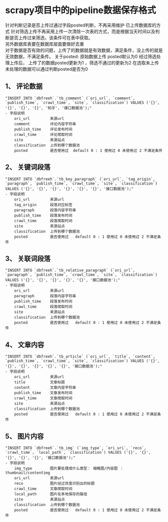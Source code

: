 # scrapy项目中的pipeline数据保存格式
针对判断记录是否上传过通过字段posted判断，不再采用维护 已上传数据库的方式 
针对筛选上传不再采用上传一次清除一次表的方式，而是根据当天时间以及判断是否上传过来筛选，该条件可在表中获取。  
另外数据库表要在数据库层面要做好去重  
对于数据是否有效的问题，上传了的数据就是有效数据，满足条件，没上传的就是无效数据，不满足条件。
关于posted:
原始数据上传 posted默认为0
经过筛选处理上传后， 上传了的数据posted更新为1 ，筛选不通过的更新为2
在选取未上传未处理的数据可以通过判断posted是否为0

## 1、 评论数据
	"INSERT INTO `dbfreeh`.`tb_comment` (`ori_url`, `comment`, `publish_time`, `crawl_time`, `site`, `classification`) VALUES ('{}', '{}', '{}', '{}', '知乎', '接口数据池');"
	- 字段说明
		ori_url			来源url
		comment 		评论内容字符串
		publish_time	评论发布时间
		crawl_time		评论爬取时间
		site 			来源站点
		classification	上传到哪个数据池
        posted          是否使用过  default 0 : 1 使用过 0 未使用过 2 不满足条件

## 2、 关键词段落
	"INSERT INTO `dbfreeh`.`tb_key_paragraph` (`ori_url`, `tag_origin`, `paragraph`, `publish_time`, `crawl_time`, `site`, `classification`) VALUES ('{}', '{}', '{}', '{}', '{}', '{}', '接口数据池');"
	- 字段说明
		ori_url			来源url
		tag_origin		段落对应标签
		paragraph 		段落内容字符串
		publish_time	段落发布时间
		crawl_time		段落爬取时间
		site 			来源站点
		classification	上传到哪个数据池
        posted          是否使用过   default 0 : 1 使用过 0 未使用过 2 不满足条件

## 3、 关联词段落
	"INSERT INTO `dbfreeh`.`tb_relative_paragraph` (`ori_url`, `paragraph`, `publish_time`, `crawl_time`, `site`, `classification`) VALUES ('{}', '{}', '{}', '{}', '{}', '接口数据池');"
	- 字段说明
		ori_url			来源url
		paragraph 		段落内容字符串
		publish_time	段落发布时间
		crawl_time		段落爬取时间
		site 			来源站点
		classification	上传到哪个数据池
        posted          是否使用过   default 0 : 1 使用过 0 未使用过 2 不满足条件

## 4、 文章内容
	"INSERT INTO `dbfreeh`.`tb_article` (`ori_url`, `title`, `content`, `publish_time`, `crawl_time`, `site`, `classification`) VALUES ('{}', '{}', '{}', '{}', '{}', '{}', '接口数据池');"
	- 字段说明
		ori_url			来源url
		title 			文章标题
		content  		文章内容字符串
		publish_time	文章发布时间
		crawl_time		文章爬取时间
		site 			来源站点
		classification	上传到哪个数据池
        posted          是否使用过   default 0 : 1 使用过 0 未使用过 2 不满足条件

## 5、 图片内容
	"INSERT INTO `dbfreeh`.`tb_img` (`img_type`, `ori_uri`, `reco`, `crawl_time`, `local_path`, `classification`) VALUES ('{}', '{}', '{}', '{}', '{}', '接口数据池');"
	- 字段说明
		img_type		图片要处理成什么类型： 缩略图/内容图 ： thumbnail/contentimg
		ori_url			来源url
		reco 			图片经过百度识别出的标题
		crawl_time		文章爬取时间
		local_path 		图片在本地保存的路径
		site 			来源站点
		classification	上传到哪个数据池
        posted          是否使用过   default 0 : 1 使用过 0 未使用过 2 不满足条件
